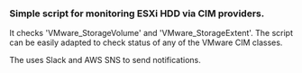 ### Simple script for monitoring ESXi HDD via CIM providers.

It checks 'VMware_StorageVolume' and 'VMware_StorageExtent'. The script can be easily adapted to check status of any of the VMware CIM classes.

The uses Slack and AWS SNS to send notifications.
